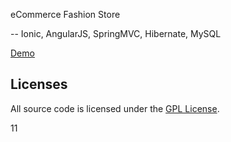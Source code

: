 eCommerce Fashion Store

-- Ionic, AngularJS, SpringMVC, Hibernate, MySQL

<a href="http://101.200.189.57/" target="_blank">Demo</a>

## Licenses

All source code is licensed under the [GPL License](LICENSE.md).

11